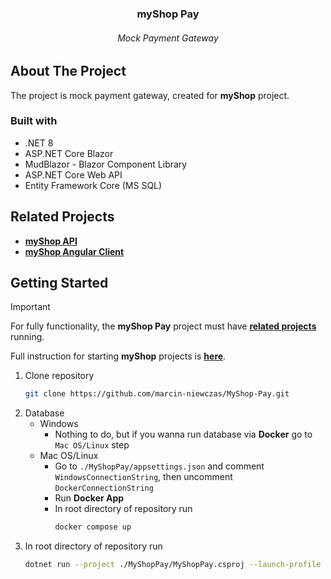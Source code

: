 <div align="center"> 
  <h3>myShop Pay</h3>
  <h6>Mock Payment Gateway<h6>
</div>

## About The Project
The project is mock payment gateway, created for **myShop** project.
### Built with
* .NET 8
* ASP.NET Core Blazor
* MudBlazor - Blazor Component Library
* ASP.NET Core Web API
* Entity Framework Core (MS SQL)
## Related Projects
* **[myShop API](https://github.com/marcin-niewczas/MyShop-API)**
* **[myShop Angular Client](https://github.com/marcin-niewczas/MyShop-Angular-Client)**

## Getting Started
> [!Important]
> For fully functionality, the **myShop Pay** project must have **[related projects](#related-projects)** running.
> 
> Full instruction for starting **myShop** projects is **[here](https://github.com/marcin-niewczas/MyShop-API#launch-myshop-projects)**.
1. Clone repository
   ```sh
   git clone https://github.com/marcin-niewczas/MyShop-Pay.git
   ```
2. Database
   - Windows
     - Nothing to do, but if you wanna run database via **Docker** go to `Mac OS/Linux` step
   - Mac OS/Linux
     - Go to `./MyShopPay/appsettings.json` and comment `WindowsConnectionString`, then uncomment `DockerConnectionString`
     - Run **Docker App**
     - In root directory of repository run
       ```sh
       docker compose up
       ```
3. In root directory of repository run
   ```sh
   dotnet run --project ./MyShopPay/MyShopPay.csproj --launch-profile https
   ```
